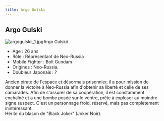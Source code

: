 ```yaml
---
title: Argo Gulski
---
```


Argo Gulski
-----------

![argogulskii_1.jpg](/images/stories/saga/ggundam/images/persos/argogulskii_1.jpg)Argo Gulskii   
- Age : 26 ans   
- Rôle : Réprésentant de Neo-Russia   
- Mobile Fighter : Bolt Gundam   
- Origines : Neo-Russia.   
- Doubleur Japonais : ?   
  
Ancien pirate de l'espace et désormais prisonnier, il a pour mission de donner la victoire à Neo-Russia afin d'obtenir sa liberté et celle de ses camarades. Afin de s'assurer de sa coopération, il est constamment enchaîné et a une bombe posée sur le ventre, prête à exploser au moindre signe suspect. C'est un personnage froid, réservé, mais pas complètement inintéressant.  
Hérite du blason de "Black Joker" (Joker Noir).  
